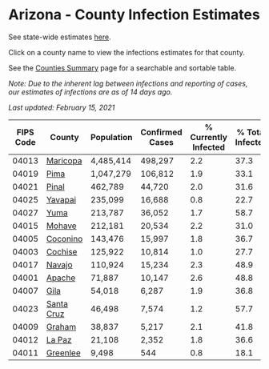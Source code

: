 # Arizona - County Infection Estimates

See state-wide estimates [here](/infections/us-az).

Click on a county name to view the infections estimates for that county.

See the [Counties Summary](/infections/summary-counties) page for a searchable and sortable table.

*Note: Due to the inherent lag between infections and reporting of cases, our estimates of infections are as of 14 days ago.*

*Last updated: February 15, 2021*

|   FIPS Code |                   County |   Population |   Confirmed Cases |   % Currently Infected |   % Total Infected |
|-------------|--------------------------|--------------|-------------------|------------------------|--------------------|
|       04013 |     [Maricopa](maricopa) |    4,485,414 |           498,297 |                    2.2 |               37.3 |
|       04019 |             [Pima](pima) |    1,047,279 |           106,812 |                    1.9 |               33.1 |
|       04021 |           [Pinal](pinal) |      462,789 |            44,720 |                    2.0 |               31.6 |
|       04025 |       [Yavapai](yavapai) |      235,099 |            16,688 |                    0.8 |               22.7 |
|       04027 |             [Yuma](yuma) |      213,787 |            36,052 |                    1.7 |               58.7 |
|       04015 |         [Mohave](mohave) |      212,181 |            20,534 |                    2.2 |               31.0 |
|       04005 |     [Coconino](coconino) |      143,476 |            15,997 |                    1.8 |               36.7 |
|       04003 |       [Cochise](cochise) |      125,922 |            10,814 |                    1.0 |               27.7 |
|       04017 |         [Navajo](navajo) |      110,924 |            15,234 |                    2.3 |               48.9 |
|       04001 |         [Apache](apache) |       71,887 |            10,147 |                    2.6 |               48.8 |
|       04007 |             [Gila](gila) |       54,018 |             6,287 |                    1.9 |               36.8 |
|       04023 | [Santa Cruz](santa-cruz) |       46,498 |             7,574 |                    1.2 |               57.7 |
|       04009 |         [Graham](graham) |       38,837 |             5,217 |                    2.1 |               41.8 |
|       04012 |         [La Paz](la-paz) |       21,108 |             2,352 |                    1.8 |               36.6 |
|       04011 |     [Greenlee](greenlee) |        9,498 |               544 |                    0.8 |               18.1 |